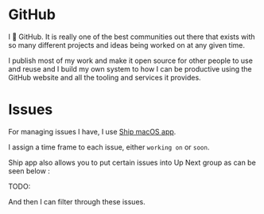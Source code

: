 
# GitHub

I 💚 GitHub. It is really one of the best communities out there that exists with so many different projects and ideas being worked on at any given time.

I publish most of my work and make it open source for other people to use and reuse and I build my own system to how I can be productive using the GitHub website and all the tooling and services it provides.

# Issues

For managing issues I have, I use [Ship macOS app][1].

I assign a time frame to each issue, either `working on` or `soon`. 

Ship app also allows you to put certain issues into Up Next group as can be seen below : 

TODO: 

And then I can filter through these issues.

[1]:	https://www.realartists.com